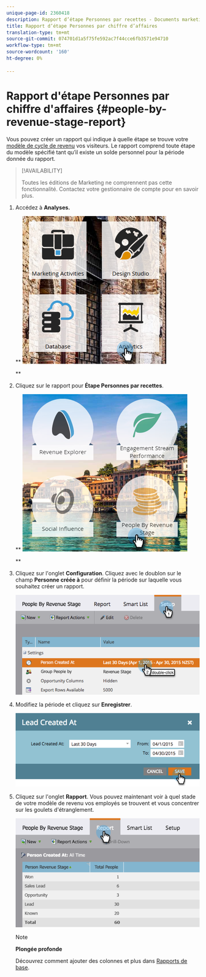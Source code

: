 ```yaml
---
unique-page-id: 2360418
description: Rapport d’étape Personnes par recettes - Documents marketing - Documentation du produit
title: Rapport d’étape Personnes par chiffre d’affaires
translation-type: tm+mt
source-git-commit: 074701d1a5f75fe592ac7f44cce6fb3571e94710
workflow-type: tm+mt
source-wordcount: '160'
ht-degree: 0%

---
```



# Rapport d&#39;étape Personnes par chiffre d&#39;affaires {#people-by-revenue-stage-report}

Vous pouvez créer un rapport qui indique à quelle étape se trouve votre [modèle de cycle de revenu](http://docs.marketo.com/display/docs/revenue+cycle+models) vos visiteurs. Le rapport comprend toute étape du modèle spécifié tant qu’il existe un solde personnel pour la période donnée du rapport.

>[!AVAILABILITY]
>
>
>Toutes les éditions de Marketing ne comprennent pas cette fonctionnalité. Contactez votre gestionnaire de compte pour en savoir plus.

1. Accédez à **Analyses.**

   ** ![](assets/image2017-3-27-15-3a43-3a55.png)

   **

1. Cliquez sur le rapport pour **Étape Personnes par recettes**.

   ** ![](assets/image2017-3-27-15-3a46-3a27.png)

   **

1. Cliquez sur l&#39;onglet **Configuration**. Cliquez avec le doublon sur le champ **Personne créée à** pour définir la période sur laquelle vous souhaitez créer un rapport.

   ![](assets/image2017-3-28-8-3a6-3a23.png)

1. Modifiez la période et cliquez sur **Enregistrer**.

   ![](assets/image2015-4-29-12-3a11-3a31.png)

1. Cliquez sur l&#39;onglet **Rapport**. Vous pouvez maintenant voir à quel stade de votre modèle de revenu vos employés se trouvent et vous concentrer sur les goulets d&#39;étranglement.

   ![](assets/image2017-3-28-8-3a6-3a48.png)

   >[!NOTE]
   >
   >**Plongée profonde**
   >
   >
   >Découvrez comment ajouter des colonnes et plus dans [Rapports de base](http://docs.marketo.com/display/docs/basic+reporting).

